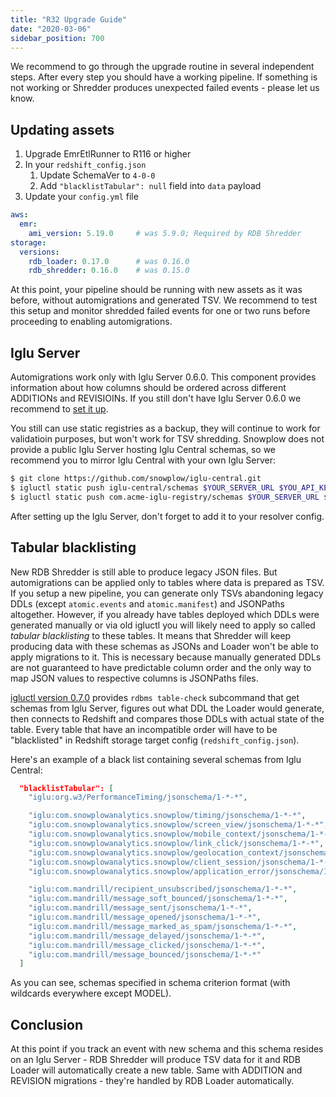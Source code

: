 ```yaml
---
title: "R32 Upgrade Guide"
date: "2020-03-06"
sidebar_position: 700
---
```


We recommend to go through the upgrade routine in several independent steps. After every step you should have a working pipeline. If something is not working or Shredder produces unexpected failed events - please let us know.

## Updating assets

1. Upgrade EmrEtlRunner to R116 or higher
2. In your `redshift_config.json`
    1. Update SchemaVer to `4-0-0`
    2. Add `"blacklistTabular": null` field into `data` payload
3. Update your `config.yml` file

```yaml
aws:
  emr:
    ami_version: 5.19.0     # was 5.9.0; Required by RDB Shredder
storage:
  versions:
    rdb_loader: 0.17.0      # was 0.16.0
    rdb_shredder: 0.16.0    # was 0.15.0
```

At this point, your pipeline should be running with new assets as it was before, without automigrations and generated TSV. We recommend to test this setup and monitor shredded failed events for one or two runs before proceeding to enabling automigrations.

## Iglu Server

Automigrations work only with Iglu Server 0.6.0. This component provides information about how columns should be ordered across different ADDITIONs and REVISIOINs. If you still don't have Iglu Server 0.6.0 we recommend to [set it up](https://github.com/snowplow/iglu/wiki/Setting-up-an-Iglu-Server).

You still can use static registries as a backup, they will continue to work for validatioin purposes, but won't work for TSV shredding. Snowplow does not provide a public Iglu Server hosting Iglu Central schemas, so we recommend you to mirror Iglu Central with your own Iglu Server:

```bash
$ git clone https://github.com/snowplow/iglu-central.git
$ igluctl static push iglu-central/schemas $YOUR_SERVER_URL $YOU_API_KEY
$ igluctl static push com.acme-iglu-registry/schemas $YOUR_SERVER_URL $YOU_API_KEY
```

After setting up the Iglu Server, don't forget to add it to your resolver config.

## Tabular blacklisting

New RDB Shredder is still able to produce legacy JSON files. But automigrations can be applied only to tables where data is prepared as TSV. If you setup a new pipeline, you can generate only TSVs abandoning legacy DDLs (except `atomic.events` and `atomic.manifest`) and JSONPaths altogether. However, if you already have tables deployed which DDLs were generated manually or via old igluctl you will likely need to apply so called _tabular blacklisting_ to these tables. It means that Shredder will keep producing data with these schemas as JSONs and Loader won't be able to apply migrations to it. This is necessary because manually generated DDLs are not guaranteed to have predictable column order and the only way to map JSON values to respective columns is JSONPaths files.

[igluctl version 0.7.0](https://github.com/snowplow/igluctl/releases/tag/0.7.0) provides `rdbms table-check` subcommand that get schemas from Iglu Server, figures out what DDL the Loader would generate, then connects to Redshift and compares those DDLs with actual state of the table.
Every table that have an incompatible order will have to be "blacklisted" in Redshift storage target config (`redshift_config.json`).

Here's an example of a black list containing several schemas from Iglu Central:

```json
  "blacklistTabular": [
    "iglu:org.w3/PerformanceTiming/jsonschema/1-*-*",

    "iglu:com.snowplowanalytics.snowplow/timing/jsonschema/1-*-*",
    "iglu:com.snowplowanalytics.snowplow/screen_view/jsonschema/1-*-*",
    "iglu:com.snowplowanalytics.snowplow/mobile_context/jsonschema/1-*-*",
    "iglu:com.snowplowanalytics.snowplow/link_click/jsonschema/1-*-*",
    "iglu:com.snowplowanalytics.snowplow/geolocation_context/jsonschema/1-*-*",
    "iglu:com.snowplowanalytics.snowplow/client_session/jsonschema/1-*-*",
    "iglu:com.snowplowanalytics.snowplow/application_error/jsonschema/1-*-*",

    "iglu:com.mandrill/recipient_unsubscribed/jsonschema/1-*-*",
    "iglu:com.mandrill/message_soft_bounced/jsonschema/1-*-*",
    "iglu:com.mandrill/message_sent/jsonschema/1-*-*",
    "iglu:com.mandrill/message_opened/jsonschema/1-*-*",
    "iglu:com.mandrill/message_marked_as_spam/jsonschema/1-*-*",
    "iglu:com.mandrill/message_delayed/jsonschema/1-*-*",
    "iglu:com.mandrill/message_clicked/jsonschema/1-*-*",
    "iglu:com.mandrill/message_bounced/jsonschema/1-*-*"
  ]
```

As you can see, schemas specified in schema criterion format (with wildcards everywhere except MODEL).

## Conclusion

At this point if you track an event with new schema and this schema resides on an Iglu Server - RDB Shredder will produce TSV data for it and RDB Loader will automatically create a new table. Same with ADDITION and REVISION migrations - they're handled by RDB Loader automatically.
